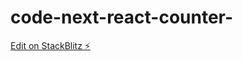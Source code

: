 # code-next-react-counter-

[Edit on StackBlitz ⚡️](https://stackblitz.com/edit/code-next-react-counter-5zkmq6)